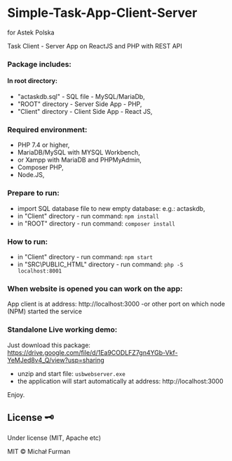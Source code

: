 # Simple-Task-App-Client-Server 
for Astek Polska

Task Client - Server App on ReactJS and PHP with REST API

### Package includes:
#### In root directory:
- "actaskdb.sql" - SQL file - MySQL/MariaDb,
- "ROOT" directory - Server Side App - PHP,
- "Client" directory - Client Side App - React JS,

### Required environment:
- PHP 7.4 or higher,
- MariaDB/MySQL with MYSQL Workbench,
- or Xampp with MariaDB and PHPMyAdmin,
- Composer PHP,
- Node.JS,

### Prepare to run:
- import SQL database file to new empty database: e.g.: actaskdb,
- in "Client" directory - run command: 
````npm install ````
- in "ROOT" directory - run command: 
```composer install ```

### How to run:
- in "Client" directory - run command: 
```npm start ```
- in "SRC\PUBLIC_HTML" directory - run command: 
```php -S localhost:8001 ```

### When website is opened you can work on the app:
App client is at address:
http://localhost:3000 -or other port on which node (NPM) started the service  


### Standalone Live working demo:

Just download this package:
https://drive.google.com/file/d/1Ea9CODLFZ7gn4YGb-Vkf-YeMJed8v4_Q/view?usp=sharing

- unzip and start file: ```usbwebserver.exe```
- the application will start automatically at address: http://localhost:3000


Enjoy.

## License :old_key:

Under license (MIT, Apache etc)

MIT © Michał Furman

